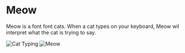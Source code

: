 # Meow
Meow is a font font cats. When a cat types on your keyboard, Meow wil interpret what the cat is trying to say.

![Cat Typing](http://i.imgur.com/STTpeTw.gifv)
![Meow](https://raw.githubusercontent.com/jpt/bad-fonts/master/meow/documentation/meow.gif)
